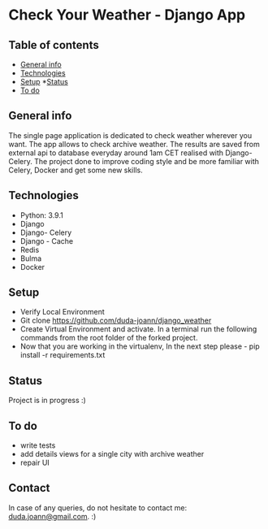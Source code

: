 # Check Your Weather - Django App 

## Table of contents
* [General info](#general-info)
* [Technologies](#technologies)
* [Setup](#setup)
*[Status](#status)
* [To do](#to-do)

## General  info
The single page application is dedicated to check weather wherever you want. The app  allows to check  archive weather. 
The results are saved from external api to database everyday  around 1am CET  realised with  Django-Celery. 
The project done to improve coding  style and be more familiar with  Celery, Docker and get some new skills. 

## Technologies 
* Python: 3.9.1 
* Django 
* Django- Celery 
* Django - Cache 
* Redis
* Bulma 
* Docker 

## Setup 
* Verify Local Environment
* Git clone https://github.com/duda-joann/django_weather
* Create Virtual Environment  and activate. In a terminal run the following commands from the root folder of the forked project.
* Now that you are working in the virtualenv, In the next step please - pip install -r requirements.txt


## Status
Project is in progress :) 


## To do 
- write tests 
- add details views for a single city with archive weather 
- repair UI 

## Contact 
In case of any queries,  do not hesitate to contact me: duda.joann@gmail.com. :) 


